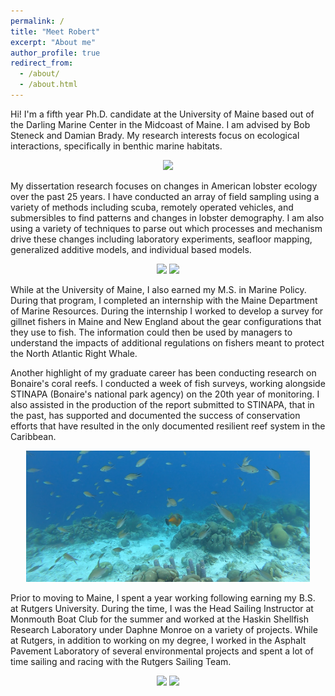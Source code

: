 ```yaml
---
permalink: /
title: "Meet Robert"
excerpt: "About me"
author_profile: true
redirect_from: 
  - /about/
  - /about.html
---
```


Hi! I'm a fifth year Ph.D. candidate at the University of Maine based out of the Darling Marine Center in the Midcoast of Maine. I am advised by Bob Steneck and Damian Brady. My research interests focus on ecological interactions, specifically in benthic marine habitats.  

<p align="center">
<img src="/images/DrysuitSurface.JPG" width="65%" />
</p>

My dissertation research focuses on changes in American lobster ecology over the past 25 years. I have conducted an array of field sampling using a variety of methods including scuba, remotely operated vehicles, and submersibles to find patterns and changes in lobster demography. I am also using a variety of techniques to parse out which processes and mechanism drive these changes including laboratory experiments, seafloor mapping, generalized additive models, and individual based models. 

<p align="middle">
<img src="/images/MonheganLobster.JPG" width="45%" /> <img src="/images/MobySurface.JPG" width="45%" />
</p>

While at the University of Maine, I also earned my M.S. in Marine Policy. During that program, I completed an internship with the Maine Department of Marine Resources. During the internship I worked to develop a survey for gillnet fishers in Maine and New England about the gear configurations that they use to fish. The information could then be used by managers to understand the impacts of additional regulations on fishers meant to protect the North Atlantic Right Whale. 

Another highlight of my graduate career has been conducting research on Bonaire's coral reefs. I conducted a week of fish surveys, working alongside STINAPA (Bonaire's national park agency) on the 20th year of monitoring. I also assisted in the production of the report submitted to STINAPA, that in the past, has supported and documented the success of conservation efforts that have resulted in the only documented resilient reef system in the Caribbean.  

<p align="center">
<img src="/images/BonaireFilefish.png" width="90%" /> 
</p>

Prior to moving to Maine, I spent a year working following earning my B.S. at Rutgers University. During the time, I was the Head Sailing Instructor at Monmouth Boat Club for the summer and worked at the Haskin Shellfish Research Laboratory under Daphne Monroe on a variety of projects. While at Rutgers, in addition to working on my degree, I worked in the Asphalt Pavement Laboratory of several environmental projects and spent a lot of time sailing and racing with the Rutgers Sailing Team. 


<p align="center">
<img src="/images/CoachRutgers.JPG" width="45%" /> <img src="/images/SailingRutgers2.jpg" width="45%" /> 
</p>
